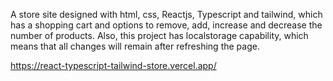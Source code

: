 A store site designed with html, css, Reactjs, Typescript and tailwind, which has a shopping cart and options to remove, add, increase and decrease the number of products. Also, this project has localstorage capability, which means that all changes will remain after refreshing the page.

https://react-typescript-tailwind-store.vercel.app/
